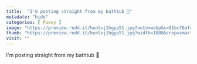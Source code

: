 ```yaml
---
title:  "I'm posting straight from my bathtub 🤫"
metadate: "hide"
categories: [ Pussy ]
image: "https://preview.redd.it/hunlvj1hgyp51.jpg?auto=webp&s=91bc76afc36cbd85834c028d1aa85c5b9b98721e"
thumb: "https://preview.redd.it/hunlvj1hgyp51.jpg?width=1080&crop=smart&auto=webp&s=017f34b4c1ce3e7a7a754d8e5bbed21a3342cd54"
visit: ""
---
```

I'm posting straight from my bathtub 🤫
